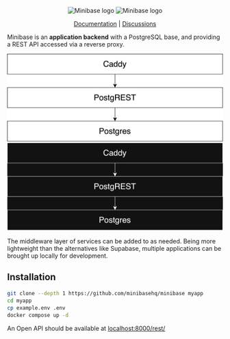 <p align="center">
  <img alt="Minibase logo" height="35" src="https://github.com/minibasehq/minibase/blob/main/.images/logo-light.png?raw=true#gh-light-mode-only" />
  <img alt="Minibase logo" height="35" src="https://github.com/minibasehq/minibase/blob/main/.images/logo-dark.png?raw=true#gh-dark-mode-only" />
</p>

<p align="center">
  <a href="https://github.com/minibasehq/minibase/wiki">Documentation</a> |
  <a href="https://github.com/minibasehq/minibase/discussions">Discussions</a>
</p>

Minibase is an **application backend** with a PostgreSQL base, and providing a
REST API accessed via a reverse proxy.

<p align="center">
  <img alt="Architecture diagram" src="https://github.com/minibasehq/minibase/blob/main/.images/architecture-light.svg?raw=true#gh-light-mode-only" />
  <img alt="Architecture diagram" src="https://github.com/minibasehq/minibase/blob/main/.images/architecture-dark.svg?raw=true#gh-dark-mode-only" />
</p>

The middleware layer of services can be added to as needed. Being more
lightweight than the alternatives like Supabase, multiple applications can be
brought up locally for development.

## Installation

```sh
git clone --depth 1 https://github.com/minibasehq/minibase myapp
cd myapp
cp example.env .env
docker compose up -d
```

An Open API should be available at [localhost:8000/rest/](http://localhost:8000/rest/)

<!-- See the [full documentation](https://github.com/explodinglabs/minibase/wiki). -->
